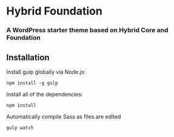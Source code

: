 # Hybrid Foundation

### A WordPress starter theme based on Hybrid Core and Foundation

## Installation

Install gulp globally via Node.js:

```
npm install -g gulp
```

Install all of the dependencies:

```
npm install
```

Automatically compile Sass as files are edited

```
gulp watch
```
